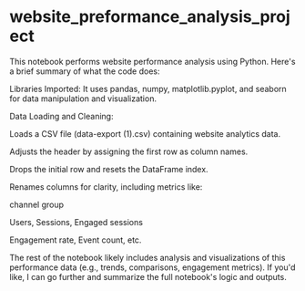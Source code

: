 # website_preformance_analysis_project   

This notebook performs website performance analysis using Python. Here's a brief summary of what the code does:

Libraries Imported:
It uses pandas, numpy, matplotlib.pyplot, and seaborn for data manipulation and visualization.

Data Loading and Cleaning:

Loads a CSV file (data-export (1).csv) containing website analytics data.

Adjusts the header by assigning the first row as column names.

Drops the initial row and resets the DataFrame index.

Renames columns for clarity, including metrics like:

channel group

Users, Sessions, Engaged sessions

Engagement rate, Event count, etc.

The rest of the notebook likely includes analysis and visualizations of this performance data (e.g., trends, comparisons, engagement metrics). If you'd like, I can go further and summarize the full notebook's logic and outputs.

